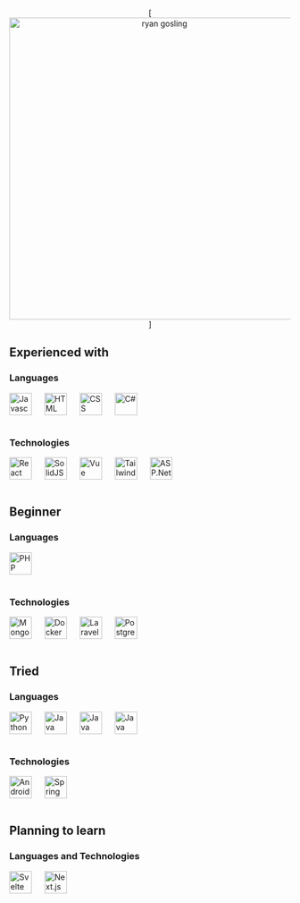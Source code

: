 <div align="center">

[<img width="540" alt="ryan gosling" src="https://i.pinimg.com/originals/a7/ed/2c/a7ed2c25174a10a049596cf0c6066fb6.gif"/>]

</div>

## Experienced with

### Languages
[<img align="left" width="40" height="40" alt="Javascript" src="https://api.iconify.design/devicon:javascript.svg" style="padding: 0 20px 16px 0"/>](https://en.wikipedia.org/wiki/JavaScript "Javascript")
[<img align="left" width="40" height="40" alt="HTML" src="https://api.iconify.design/devicon:html5.svg" style="padding: 0 20px 16px 0"/>](https://en.wikipedia.org/wiki/HTML "HTML")
[<img align="left" width="40" height="40" alt="CSS" src="https://api.iconify.design/devicon:css3.svg" style="padding: 0 20px 16px 0"/>](https://en.wikipedia.org/wiki/CSS "CSS")
[<img width="40" height="40" alt="C#" src="https://api.iconify.design/devicon:csharp.svg" style="padding: 0 20px 16px 0"/>](https://learn.microsoft.com/pl-pl/dotnet/csharp/ "C#")

### Technologies
[<img align="left" width="40" height="40" alt="React" src="https://api.iconify.design/devicon:react.svg" style="padding: 0 20px 16px 0">](https://react.dev "React")
[<img align="left" width="40" height="40" alt="SolidJS" src="https://api.iconify.design/devicon:solidjs.svg" style="padding: 0 20px 16px 0"/>](https://www.solidjs.com "SolidJS")
[<img align="left" width="40" height="40" alt="Vue" src="https://api.iconify.design/logos:vue.svg" style="padding: 0 20px 16px 0">](https://vuejs.org "Vue")
[<img align="left" width="40" height="40" alt="TailwindCSS" src="https://api.iconify.design/devicon:tailwindcss.svg" style="padding: 0 20px 16px 0">](https://tailwindcss.com "TailwindCSS")
[<img  width="40" height="40" alt="ASP.Net" src="https://api.iconify.design/devicon:dot-net.svg" style="padding: 0 20px 16px 0"/>](https://learn.microsoft.com/en-us/dotnet/ "ASP.Net")

## Beginner
### Languages
[<img width="40" height="40" alt="PHP" src="https://api.iconify.design/devicon:php.svg" style="padding: 0 20px 16px 0"/>](https://www.php.net "PHP")

### Technologies
[<img align="left" width="40" height="40" alt="MongoDB" src="https://api.iconify.design/devicon:mongodb.svg" style="padding: 0 20px 16px 0">](https://mongodb.com "MongoDB")
[<img align="left" width="40" height="40" alt="Docker" src="https://api.iconify.design/logos:docker-icon.svg" style="padding: 0 20px 16px 0">](https://www.docker.com "Docker")
[<img align="left" width="40" height="40" alt="Laravel" src="https://api.iconify.design/devicon:laravel.svg" style="padding: 0 20px 16px 0"/>](https://laravel.com "Laravel")
[<img width="40" height="40" alt="PostgreSQL" src="https://api.iconify.design/devicon:postgresql.svg" style="padding: 0 20px 16px 0">](https://www.postgresql.org/ "PostgreSQL")

## Tried
### Languages
[<img align="left" width="40" height="40" alt="Python" src="https://api.iconify.design/logos:python.svg" style="padding: 0 20px 16px 0">](https://www.python.org "Python")
[<img  align="left" width="40" height="40" alt="Java" src="https://api.iconify.design/logos:java.svg" style="padding: 0 20px 16px 0">](https://www.java.com "Java")
[<img  align="left" width="40" height="40" alt="Java" src="https://api.iconify.design/logos:swift.svg" style="padding: 0 20px 16px 0">](https://www.swift.org "Swift")
[<img width="40" height="40" alt="Java" src="https://api.iconify.design/logos:c-plusplus.svg" style="padding: 0 20px 16px 0">](https://isocpp.org/ "C++")

### Technologies
[<img align="left" width="40" height="40" alt="Android Studio" src="https://api.iconify.design/devicon:androidstudio.svg" style="padding: 0 20px 16px 0"/>](https://developer.android.com/studio "Android Studio")
[<img width="40" height="40" alt="Spring Boot" src="https://api.iconify.design/logos:spring-icon.svg" style="padding: 0 20px 16px 0"/>](https://spring.io/ "Spring Boot")


## Planning to learn

### Languages and Technologies
[<img align="left" width="40" height="40" alt="Svelte" src="https://api.iconify.design/logos:svelte-icon.svg" style="padding: 0 20px 16px 0">](https://svelte.dev "Svelte")
[<img width="40" height="40" alt="Next.js" src="https://api.iconify.design/logos:nextjs-icon.svg" style="padding: 0 20px 16px 0"/>](https://nextjs.org "Next.js")
